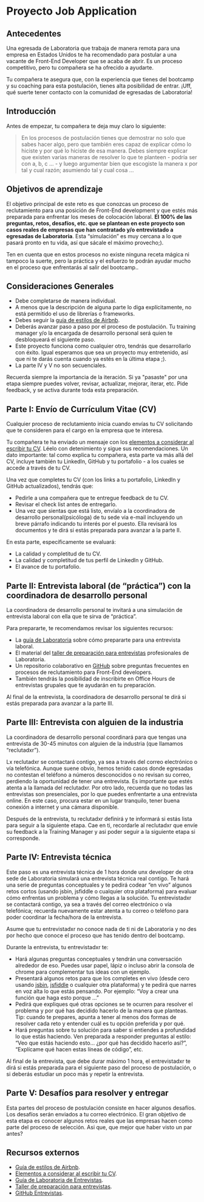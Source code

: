# Proyecto Job Application

## Antecedentes

Una egresada de Laboratoria que trabaja de manera remota para una empresa en 
Estados Unidos te ha recomendado para postular a una vacante de Front-End
Developer que se acaba de abrir. Es un proceso competitivo, pero tu compañera se
ha ofrecido a ayudarte. 

Tu compañera te asegura que, con la experiencia que tienes del bootcamp y su
coaching para esta postulación, tienes alta posibilidad de entrar. ¡Uff, qué
suerte tener contacto con la comunidad de egresadas de Laboratoria!

## Introducción

Antes de empezar, tu compañera te deja muy claro lo siguiente:

> En los procesos de postulación tienes que demostrar no solo que sabes hacer
> algo, pero que también eres capaz de explicar cómo lo hiciste y por qué lo
> hiciste de esa manera. Debes siempre explicar que existen varias maneras de
> resolver lo que te planteen - podría ser con a, b, c ... - y luego argumentar
> bien que escogiste la manera x por tal y cual razón; asumiendo tal y cual cosa
> ...

## Objetivos de aprendizaje

El objetivo principal de este reto es que conozcas un proceso de reclutamiento
para una posición de Front-End development y que estés más preparada para 
enfrentar los meses de colocación laboral. **El 100% de las preguntas, retos, 
desafíos, etc. que se plantean en este proyecto son casos reales de empresas que
han contratado y/o entrevistado a egresadas de Laboratoria**. Esta “simulación”
es muy cercana a lo que pasará pronto en tu vida, así que sácale el máximo 
provecho;).

Ten en cuenta que en estos procesos no existe ninguna receta mágica ni tampoco
la suerte, pero la práctica y el esfuerzo te podrán ayudar mucho en el proceso 
que enfrentarás al salir del bootcamp..

## Consideraciones Generales

* Debe completarse de manera individual.
* A menos que la descripción de alguna parte lo diga explícitamente, no está
  permitido el uso de librerías o frameworks.
* Debes seguir la [guía de estilos de Airbnb](https://github.com/airbnb/javascript).
* Deberás avanzar paso a paso por el proceso de postulación. Tu training manager
y/o la encargada de desarrollo personal será quien te desbloqueará el siguiente
paso.
* Este proyecto funciona como cualquier otro, tendrás que desarrollarlo con 
éxito. Igual esperamos que sea un proyecto muy entretenido, así que ni te darás
cuenta cuando ya estés en la última etapa ;).
* La parte IV y V no son secuenciales.

Recuerda siempre la importancia de la iteración. Si ya "pasaste" por una etapa
siempre puedes volver, revisar, actualizar, mejorar, iterar, etc. Pide feedback, 
y se activa durante toda esta preparación. 


## Parte I: Envío de Currículum Vitae (CV)

Cualquier proceso de reclutamiento inicia cuando envías tu CV solicitando que te
consideren para  el cargo en la empresa que te interesa.

Tu compañera te ha enviado un mensaje con los
[elementos a considerar al escribir tu CV](https://drive.google.com/file/d/1TUHy3SxgalOWBqH-rtHKbejsKCXoLxWD/view?usp=sharing).
Léelo con detenimiento y sigue sus recomendaciones. Un dato importante: tal como
explica tu compañera, esta parte va más allá del CV, incluye también tu
LinkedIn, GitHub y tu portafolio - a los cuales se accede a través de tu CV.

Una vez que completes tu CV (con los links a tu portafolio, LinkedIn y GitHub
actualizados), tendrás que:
* Pedirle a una compañera que te entregue feedback de tu CV.
* Revisar el check list antes de entregarlo.
* Una vez que sientas que está listo, envíalo a la coordinadora de desarrollo 
personal(psicóloga) de tu sede via e-mail incluyendo un breve párrafo indicando
 tu interés por el puesto. Ella revisará los documentos y te dirá si estás 
 preparada para avanzar a la parte II.

En esta parte, específicamente se evaluará:

* La calidad y completitud de tu CV.
* La calidad y completitud de tus perfil de LinkedIn y GitHub.
* El avance de tu portafolio.

## Parte II: Entrevista laboral (de “práctica”) con la coordinadora de desarrollo personal

La coordinadora de desarrollo personal te invitará a una simulación de
entrevista laboral con ella que te sirva de “práctica”.

Para prepararte, te recomendamos revisar los siguientes recursos:

* La [guía de Laboratoria](https://drive.google.com/file/d/1hwayjQlU7m6acBts9g0G5VBK8ZCcAN2b/view?usp=sharing)
  sobre cómo prepararte para una entrevista laboral.
* El material del [taller de preparación para entrevistas](https://docs.google.com/presentation/d/1IKc49cO4PQZVytL8pEgu9rogWYcuoguBcnKHgPKKXLs/edit?usp=sharing)
  profesionales de Laboratoria.
* Un repositorio colaborativo en [GitHub](https://github.com/h5bp/Front-end-Developer-Interview-Questions)
  sobre preguntas frecuentes en procesos de reclutamiento para Front-End
  developers.
* También tendrás la posibilidad de inscribirte en Office Hours de entrevistas 
grupales que te ayudarán en tu preparación.

Al final de la entrevista, la coordinadora de desarrollo personal te dirá si
estás preparada para avanzar a la parte III.

## Parte III: Entrevista con alguien de la industria

La coordinadora de desarrollo personal coordinará para que tengas una
entrevista de 30-45 minutos con alguien de la industria (que llamamos
“reclutadxr”).

Lx reclutadxr se contactará contigo, ya sea a través del correo
electrónico o vía telefónica. Aunque suene obvio, hemos tenido casos donde 
egresadas no contestan el teléfono a números desconocidos o no revisan su 
correo, perdiendo la oportunidad de tener una entrevista. Es importante que 
estés atenta a la llamada del reclutadxr. Por otro lado, recuerda que no 
todas las entrevistas son presenciales, por lo que puedes enfrentarte a 
una entrevista online. En este caso, procura estar en un lugar tranquilo, 
tener buena conexión a internet y una cámara disponible.

Después de la entrevista, tu reclutadxr definirá y te informará si estás lista 
para seguir a la siguiente etapa. Cae en ti, recordarle al reclutadxr que envíe
su feedback a la Training Manager y asi poder seguir a la siguiente etapa si 
corresponde.

## Parte IV: Entrevista técnica

Este paso es una entrevista técnica de 1 hora donde unx developer de
otra sede de Laboratoria simulará una entrevista técnica real contigo. 
Te hará una serie de preguntas conceptuales y te pedirá codear “en vivo” 
algunos retos cortos (usando jsbin, jsfiddle o cualquier otra plataforma) 
para evaluar cómo enfrentas un problema y cómo llegas a la  solución. 
Tu entrevistadxr se contactará  contigo, ya sea a través del correo electrónico
o vía telefónica; recuerda nuevamente estar atenta a tu correo o teléfono 
para poder coordinar la fecha/hora de la entrevista.

Asume que tu entrevistadxr no conoce nada de ti ni de Laboratoria y no des por 
hecho que conoce el proceso que has tenido dentro del bootcamp.

Durante la entrevista, tu entrevistadxr te:

* Hará algunas  preguntas conceptuales y tendrán una conversación
  alrededor de eso. Puedes usar papel, lápiz o incluso abrir la consola de
  chrome para complementar tus ideas con un ejemplo.
* Presentará algunos retos para que los completes en vivo (desde cero usando
  [jsbin](https://jsbin.com/?html,output), [jsfiddle](https://jsfiddle.net/) o
  cualquier otra plataforma) y te pedirá que narres en voz alta lo que estás
  pensando. Por ejemplo: “Voy a crear una función que haga esto porque ...”
* Pedirá que expliques qué otras opciones se te ocurren para resolver el
  problema y por qué has decidido hacerlo de la manera que planteas. Tip: cuando
  te prepares, apunta a tener al menos dos formas de resolver cada reto y
  entender cuál es tu opción preferida y por qué.
* Hará preguntas sobre tu solución para saber si entiendes a profundidad lo que
  estás haciendo. Ven preparada a responder preguntas al estilo: “Veo que estás
  haciendo esto... ¿por qué has decidido hacerlo así?”, “Explícame qué hacen
  estas líneas de código”, etc.

Al final de la entrevista, que debe durar máximo 1 hora, el entrevistadxr te 
dirá si estás preparada para el siguiente paso del proceso de postulación, 
o si deberás estudiar un poco más y repetir la entrevista. 

## Parte V: Desafíos para resolver y entregar

Esta partes del proceso de postulación consiste en hacer algunos desafíos. 
Los desafíos serán enviados a tu correo electrónico. El gran objetivo de esta 
etapa es conocer algunos retos reales que las empresas hacen como 
parte del proceso de selección. Asi que, que mejor que haber visto un par 
antes?


## Recursos externos

* [Guía de estilos de Airbnb](https://github.com/airbnb/javascript).
* [Elementos a considerar al escribir tu CV](https://drive.google.com/file/d/1TUHy3SxgalOWBqH-rtHKbejsKCXoLxWD/view?usp=sharing).
* [Guía de Laboratoria de Entrevistas](https://drive.google.com/file/d/1hwayjQlU7m6acBts9g0G5VBK8ZCcAN2b/view?usp=sharing).
* [Taller de preparación para entrevistas](https://docs.google.com/presentation/d/1IKc49cO4PQZVytL8pEgu9rogWYcuoguBcnKHgPKKXLs/edit?usp=sharing).
* [GitHub Entrevistas](https://github.com/h5bp/Front-end-Developer-Interview-Questions).

